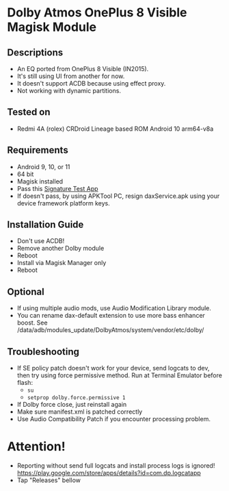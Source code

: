 # Dolby Atmos OnePlus 8 Visible Magisk Module

## Descriptions
- An EQ ported from OnePlus 8 Visible (IN2015).
- It's still using UI from another for now.
- It doesn't support ACDB because using effect proxy.
- Not working with dynamic partitions.

## Tested on
- Redmi 4A (rolex) CRDroid Lineage based ROM Android 10 arm64-v8a

## Requirements
- Android 9, 10, or 11
- 64 bit
- Magisk installed
- Pass this [Signature Test App](https://t.me/audioryukimods/24)
- If doesn't pass, by using APKTool PC, resign daxService.apk using your device framework platform keys.

## Installation Guide
- Don't use ACDB!
- Remove another Dolby module
- Reboot
- Install via Magisk Manager only
- Reboot

## Optional
- If using multiple audio mods, use Audio Modification Library module.
- You can rename dax-default extension to use more bass enhancer boost. See /data/adb/modules_update/DolbyAtmos/system/vendor/etc/dolby/

## Troubleshooting
- If SE policy patch doesn't work for your device, send logcats to dev, then try using force permissive method.
  Run at Terminal Emulator before flash:
  - `su`
  - `setprop dolby.force.permissive 1`
- If Dolby force close, just reinstall again
- Make sure manifest.xml is patched correctly
- Use Audio Compatibility Patch if you encounter processing problem.

# Attention!
- Reporting without send full logcats and install process logs is ignored!
https://play.google.com/store/apps/details?id=com.dp.logcatapp
- Tap "Releases" bellow
